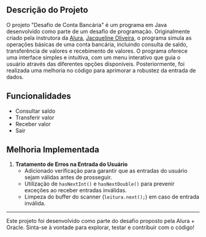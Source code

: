## Descrição do Projeto

O projeto "Desafio de Conta Bancária" é um programa em Java desenvolvido como parte de um desafio de programação. Originalmente criado pela instrutora da [Alura](https://github.com/alura-cursos), [Jacqueline Oliveira](https://github.com/jacqueline-oliveira), o programa simula as operações básicas de uma conta bancária, incluindo consulta de saldo, transferência de valores e recebimento de valores. O programa oferece uma interface simples e intuitiva, com um menu interativo que guia o usuário através das diferentes opções disponíveis. Posteriormente, foi realizada uma melhoria no código para aprimorar a robustez da entrada de dados.

## Funcionalidades

- Consultar saldo
- Transferir valor
- Receber valor
- Sair

## Melhoria Implementada

1. **Tratamento de Erros na Entrada do Usuário**
   - Adicionado verificação para garantir que as entradas do usuário sejam válidas antes de prosseguir.
   - Utilização de `hasNextInt()` e `hasNextDouble()` para prevenir exceções ao receber entradas inválidas.
   - Limpeza do buffer do scanner (`leitura.next();`) em caso de entrada inválida.

---

Este projeto foi desenvolvido como parte do desafio proposto pela Alura + Oracle. Sinta-se à vontade para explorar, testar e contribuir com o código!  

